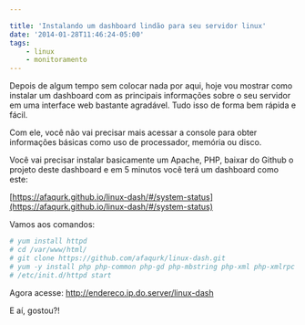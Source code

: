 ```yaml
---

title: 'Instalando um dashboard lindão para seu servidor linux'
date: '2014-01-28T11:46:24-05:00'
tags:
    - linux
    - monitoramento
---
```


Depois de algum tempo sem colocar nada por aqui, hoje vou mostrar como instalar um dashboard com as principais informações sobre o seu servidor em uma interface web bastante agradável. Tudo isso de forma bem rápida e fácil.

Com ele, você não vai precisar mais acessar a console para obter informações básicas como uso de processador, memória ou disco.

Você vai precisar instalar basicamente um Apache, PHP, baixar do Github o projeto deste dashboard e em 5 minutos você terá um dashboard como este:

[https://afaqurk.github.io/linux-dash/#/system-status](https://afaqurk.github.io/linux-dash/#/system-status)
    
Vamos aos comandos:  
```bash
# yum install httpd  
# cd /var/www/html/  
# git clone https://github.com/afaqurk/linux-dash.git  
# yum -y install php php-common php-gd php-mbstring php-xml php-xmlrpc  
# /etc/init.d/httpd start
```

Agora acesse: http://endereco.ip.do.server/linux-dash

E aí, gostou?!
